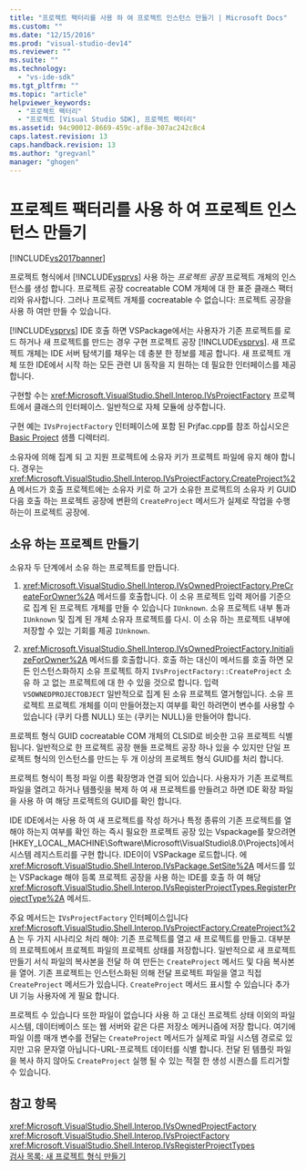 ```yaml
---
title: "프로젝트 팩터리를 사용 하 여 프로젝트 인스턴스 만들기 | Microsoft Docs"
ms.custom: ""
ms.date: "12/15/2016"
ms.prod: "visual-studio-dev14"
ms.reviewer: ""
ms.suite: ""
ms.technology: 
  - "vs-ide-sdk"
ms.tgt_pltfrm: ""
ms.topic: "article"
helpviewer_keywords: 
  - "프로젝트 팩터리"
  - "프로젝트 [Visual Studio SDK], 프로젝트 팩터리"
ms.assetid: 94c90012-8669-459c-af8e-307ac242c8c4
caps.latest.revision: 13
caps.handback.revision: 13
ms.author: "gregvanl"
manager: "ghogen"
---
```

# 프로젝트 팩터리를 사용 하 여 프로젝트 인스턴스 만들기
[!INCLUDE[vs2017banner](../../code-quality/includes/vs2017banner.md)]

프로젝트 형식에서 [!INCLUDE[vsprvs](../../code-quality/includes/vsprvs_md.md)] 사용 하는  *프로젝트 공장* 프로젝트 개체의 인스턴스를 생성 합니다.  프로젝트 공장 cocreatable COM 개체에 대 한 표준 클래스 팩터리와 유사합니다.  그러나 프로젝트 개체를 cocreatable 수 없습니다: 프로젝트 공장을 사용 하 여만 만들 수 있습니다.  
  
 [!INCLUDE[vsprvs](../../code-quality/includes/vsprvs_md.md)] IDE 호출 하면 VSPackage에서는 사용자가 기존 프로젝트를 로드 하거나 새 프로젝트를 만드는 경우 구현 프로젝트 공장 [!INCLUDE[vsprvs](../../code-quality/includes/vsprvs_md.md)].  새 프로젝트 개체는 IDE 서버 탐색기를 채우는 데 충분 한 정보를 제공 합니다.  새 프로젝트 개체 또한 IDE에서 시작 하는 모든 관련 UI 동작을 지 원하는 데 필요한 인터페이스를 제공 합니다.  
  
 구현할 수는 <xref:Microsoft.VisualStudio.Shell.Interop.IVsProjectFactory> 프로젝트에서 클래스의 인터페이스.  일반적으로 자체 모듈에 상주합니다.  
  
 구현 예는 `IVsProjectFactory` 인터페이스에 포함 된 Prjfac.cpp를 참조 하십시오은 [Basic Project](http://msdn.microsoft.com/ko-kr/385fd2a3-d9f1-4808-87c2-a3f05a91fc36) 샘플 디렉터리.  
  
 소유자에 의해 집계 되 고 지원 프로젝트에 소유자 키가 프로젝트 파일에 유지 해야 합니다.  경우는 <xref:Microsoft.VisualStudio.Shell.Interop.IVsProjectFactory.CreateProject%2A> 메서드가 호출 프로젝트에는 소유자 키로 하 고가 소유한 프로젝트의 소유자 키 GUID 다음 호출 하는 프로젝트 공장에 변환의 `CreateProject` 메서드가 실제로 작업을 수행 하는이 프로젝트 공장에.  
  
## 소유 하는 프로젝트 만들기  
 소유자 두 단계에서 소유 하는 프로젝트를 만듭니다.  
  
1.  <xref:Microsoft.VisualStudio.Shell.Interop.IVsOwnedProjectFactory.PreCreateForOwner%2A> 메서드를 호출합니다.  이 소유 프로젝트 입력 제어를 기준으로 집계 된 프로젝트 개체를 만들 수 있습니다 `IUnknown`.  소유 프로젝트 내부 통과 `IUnknown` 및 집계 된 개체 소유자 프로젝트를 다시.  이 소유 하는 프로젝트 내부에 저장할 수 있는 기회를 제공 `IUnknown`.  
  
2.  <xref:Microsoft.VisualStudio.Shell.Interop.IVsOwnedProjectFactory.InitializeForOwner%2A> 메서드를 호출합니다.  호출 하는 대신이 메서드를 호출 하면 모든 인스턴스화하지 소유 프로젝트 하지 `IVsProjectFactory::CreateProject` 소유 하 고 없는 프로젝트에 대 한 수 있을 것으로 합니다.  입력 `VSOWNEDPROJECTOBJECT` 일반적으로 집계 된 소유 프로젝트 열거형입니다.  소유 프로젝트 프로젝트 개체를 이미 만들어졌는지 여부를 확인 하려면이 변수를 사용할 수 있습니다 \(쿠키 다름 NULL\) 또는 \(쿠키는 NULL\)을 만들어야 합니다.  
  
 프로젝트 형식 GUID cocreatable COM 개체의 CLSID로 비슷한 고유 프로젝트 식별 됩니다.  일반적으로 한 프로젝트 공장 핸들 프로젝트 공장 하나 있을 수 있지만 단일 프로젝트 형식의 인스턴스를 만드는 두 개 이상의 프로젝트 형식 GUID를 처리 합니다.  
  
 프로젝트 형식이 특정 파일 이름 확장명과 연결 되어 있습니다.  사용자가 기존 프로젝트 파일을 열려고 하거나 템플릿을 복제 하 여 새 프로젝트를 만들려고 하면 IDE 확장 파일을 사용 하 여 해당 프로젝트의 GUID를 확인 합니다.  
  
 IDE IDE에서는 사용 하 여 새 프로젝트를 작성 하거나 특정 종류의 기존 프로젝트를 열 해야 하는지 여부를 확인 하는 즉시 필요한 프로젝트 공장 있는 Vspackage를 찾으려면 \[HKEY\_LOCAL\_MACHINE\\Software\\Microsoft\\VisualStudio\\8.0\\Projects\]에서 시스템 레지스트리를 구현 합니다.  IDE이이 VSPackage 로드합니다.  에 <xref:Microsoft.VisualStudio.Shell.Interop.IVsPackage.SetSite%2A> 메서드를 있는 VSPackage 해야 등록 프로젝트 공장을 사용 하는 IDE를 호출 하 여 해당 <xref:Microsoft.VisualStudio.Shell.Interop.IVsRegisterProjectTypes.RegisterProjectType%2A> 메서드.  
  
 주요 메서드는 `IVsProjectFactory` 인터페이스입니다 <xref:Microsoft.VisualStudio.Shell.Interop.IVsProjectFactory.CreateProject%2A> 는 두 가지 시나리오 처리 해야: 기존 프로젝트를 열고 새 프로젝트를 만들고.  대부분의 프로젝트에서 프로젝트 파일의 프로젝트 상태를 저장합니다.  일반적으로 새 프로젝트 만들기 서식 파일의 복사본을 전달 하 여 만든는 `CreateProject` 메서드 및 다음 복사본을 열어.  기존 프로젝트는 인스턴스화된 의해 전달 프로젝트 파일을 열고 직접 `CreateProject` 메서드가 있습니다.  `CreateProject` 메서드 표시할 수 있습니다 추가 UI 기능 사용자에 게 필요 합니다.  
  
 프로젝트 수 있습니다 또한 파일이 없습니다 사용 하 고 대신 프로젝트 상태 이외의 파일 시스템, 데이터베이스 또는 웹 서버와 같은 다른 저장소 메커니즘에 저장 합니다.  여기에 파일 이름 매개 변수를 전달는 `CreateProject` 메서드가 실제로 파일 시스템 경로로 있지만 고유 문자열 아닙니다\-URL\-프로젝트 데이터를 식별 합니다.  전달 된 템플릿 파일을 복사 하지 않아도 `CreateProject` 실행 될 수 있는 적절 한 생성 시퀀스를 트리거할 수 있습니다.  
  
## 참고 항목  
 <xref:Microsoft.VisualStudio.Shell.Interop.IVsOwnedProjectFactory>   
 <xref:Microsoft.VisualStudio.Shell.Interop.IVsProjectFactory>   
 <xref:Microsoft.VisualStudio.Shell.Interop.IVsRegisterProjectTypes>   
 [검사 목록: 새 프로젝트 형식 만들기](../../extensibility/internals/checklist-creating-new-project-types.md)